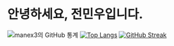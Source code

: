 # 안녕하세요, 전민우입니다.


![ manex3의 GitHub 통계 ](https://github-readme-stats.vercel.app/api?username=manex3&hide=contribs,prs) 
[![Top Langs](https://github-readme-stats.vercel.app/api/top-langs/?username=manex3&layout=compact)](https://github.com/manex3/github-readme-stats)
<a href="https://git.io/streak-stats"><img src="https://github-readme-streak-stats.herokuapp.com?user=manex3" alt="GitHub Streak" /></a>      

